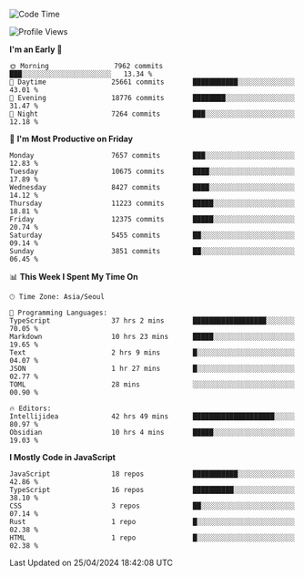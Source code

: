 <!--START_SECTION:waka-->
![Code Time](http://img.shields.io/badge/Code%20Time-5%2C977%20hrs%2057%20mins-blue)

![Profile Views](http://img.shields.io/badge/Profile%20Views-6-blue)

**I'm an Early 🐤** 

```text
🌞 Morning                7962 commits        ███░░░░░░░░░░░░░░░░░░░░░░   13.34 % 
🌆 Daytime                25661 commits       ███████████░░░░░░░░░░░░░░   43.01 % 
🌃 Evening                18776 commits       ████████░░░░░░░░░░░░░░░░░   31.47 % 
🌙 Night                  7264 commits        ███░░░░░░░░░░░░░░░░░░░░░░   12.18 % 
```
📅 **I'm Most Productive on Friday** 

```text
Monday                   7657 commits        ███░░░░░░░░░░░░░░░░░░░░░░   12.83 % 
Tuesday                  10675 commits       ████░░░░░░░░░░░░░░░░░░░░░   17.89 % 
Wednesday                8427 commits        ████░░░░░░░░░░░░░░░░░░░░░   14.12 % 
Thursday                 11223 commits       █████░░░░░░░░░░░░░░░░░░░░   18.81 % 
Friday                   12375 commits       █████░░░░░░░░░░░░░░░░░░░░   20.74 % 
Saturday                 5455 commits        ██░░░░░░░░░░░░░░░░░░░░░░░   09.14 % 
Sunday                   3851 commits        ██░░░░░░░░░░░░░░░░░░░░░░░   06.45 % 
```


📊 **This Week I Spent My Time On** 

```text
🕑︎ Time Zone: Asia/Seoul

💬 Programming Languages: 
TypeScript               37 hrs 2 mins       ██████████████████░░░░░░░   70.05 % 
Markdown                 10 hrs 23 mins      █████░░░░░░░░░░░░░░░░░░░░   19.65 % 
Text                     2 hrs 9 mins        █░░░░░░░░░░░░░░░░░░░░░░░░   04.07 % 
JSON                     1 hr 27 mins        █░░░░░░░░░░░░░░░░░░░░░░░░   02.77 % 
TOML                     28 mins             ░░░░░░░░░░░░░░░░░░░░░░░░░   00.90 % 

🔥 Editors: 
Intellijidea             42 hrs 49 mins      ████████████████████░░░░░   80.97 % 
Obsidian                 10 hrs 4 mins       █████░░░░░░░░░░░░░░░░░░░░   19.03 % 
```

**I Mostly Code in JavaScript** 

```text
JavaScript               18 repos            ███████████░░░░░░░░░░░░░░   42.86 % 
TypeScript               16 repos            ██████████░░░░░░░░░░░░░░░   38.10 % 
CSS                      3 repos             ██░░░░░░░░░░░░░░░░░░░░░░░   07.14 % 
Rust                     1 repo              █░░░░░░░░░░░░░░░░░░░░░░░░   02.38 % 
HTML                     1 repo              █░░░░░░░░░░░░░░░░░░░░░░░░   02.38 % 
```




 Last Updated on 25/04/2024 18:42:08 UTC
<!--END_SECTION:waka-->

